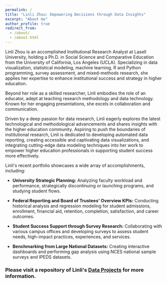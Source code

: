 ```yaml
---
permalink: /
title: "Linli Zhou: Empowering Decisions through Data Insights"
excerpt: "About me"
author_profile: true
redirect_from: 
  - /about/
  - /about.html
---
```


Linli Zhou is an accomplished Institutional Research Analyst at Lasell University, holding a Ph.D. in Social Science and Comparative Education from the University of California, Los Angeles (UCLA). Specializing in data visualization, statistical modeling, machine learning, R and Python programming, survey assessment, and mixed-methods research, she applies her expertise to enhance institutional success and strategy in higher education.

Beyond her role as a skilled researcher, Linli embodies the role of an educator, adept at teaching research methodology and data technology. Known for her engaging presentations, she excels in collaboration and communication.

Driven by a deep passion for data research, Linli eagerly explores the latest technological and methodological advancements and shares insights with the higher education community. Aspiring to push the boundaries of institutional research, Linli is dedicated to developing automated data reporting, creating accessible and captivating data visualizations, and integrating cutting-edge data modeling techniques into her work to empower higher education professionals in supporting student success more effectively.

Linli's recent portfolio showcases a wide array of accomplishments, including:

- **University Strategic Planning:** Analyzing faculty workload and performance, strategically discontinuing or launching programs, and studying student flows.

- **Federal Reporting and Board of Trustees' Overview KPIs:** Conducting historical analysis and regression modeling for student admissions, enrollment, financial aid, retention, completion, satisfaction, and career outcomes.

- **Student Success Support through Survey Research:** Collaborating with various campus offices and developing surveys to assess student needs, high-impact practices, experiences, and services.

- **Benchmarking from Large National Datasets:** Creating interactive dashboards and performing gap analysis using NCES national sample surveys and IPEDS datasets.

### Please visit a repository of Linli's [Data Projects](https://github.com/ZhouLinli/RCodes4DataAnalystics) for more information.

<!--**|Topics|Methodology|-->
<!--**|--------|------|-->
<!--**|[Program Evaluation](https://github.com/ZhouLinli/IR-Projects/blob/main/Survey%20Assessment/BAMsurvey.pdf)|Data Visualization (Infographics)|-->
<!--**|[Satisfaction Studies](https://github.com/ZhouLinli/IR-Projects/blob/main/Survey%20Assessment/ParentSurvey.pdf)|Survey Design and Analysis|-->



<!--hide below-->
<!--format is: | []()    |  |    |-->

<!--**| [Faculty Tenure](https://ym205k-linli.shinyapps.io/FacultyTenureAnalysis/)    | Interactive Viz (R Shiny)   | How has the proportion of tenure-line faculty changed during 2016-2021 for faculty with different rank, racial, sex, and across departments?    |-->

<!--**| [Data Integrity](https://github.com/ZhouLinli/IR-Projects/blob/main/Program%20Evaluation/LMSCanvasAccuracy.md)    | Database Cross-checking  | Validating Data in the learning management system Canvas and Registrar database   |-->

<!--**| [Impact of Placement](https://github.com/ZhouLinli/IR-Projects/blob/main/Data%20Reporting/AggregateData.Viz.md)    | Course Evaluation | How did the change in placement methods impact placement into transfer-level English?                          |-->
<!--**| [Major/Minor Courses](https://github.com/ZhouLinli/IR-Projects/blob/main/Program%20Evaluation/CourseReq.md)     | WebScrapping for Data Collection   | Automatically extract data about university major requirement on website                         |-->



<!--**### Please visit Linli's [Github](https://github.com/ZhouLinli/IR-Projects) for a full list of research projects and analysis details

<!--**[RPubs: Coding/Programming](https://rpubs.com/llz1722)**
<!--**[Tableau: Data visualization](https://tinyurl.com/LinlisTableau)**



<!--**[Publication](https://tinyurl.com/LinliScholar)**
<!--[Resume](https://www.linkedin.com/in/linlizhou/)

<!--[Blog(Chinese)](https://tinyurl.com/LinliDataScienceBlog)-->
<!--[Blog(English)](https://medium.com/@linlizhou.fm)
<!-- [Youtube](https://tinyurl.com/LinliYoutube) -->
